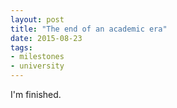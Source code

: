 ```yaml
---
layout: post
title: "The end of an academic era"
date: 2015-08-23
tags:
- milestones
- university
---
```

I'm finished.